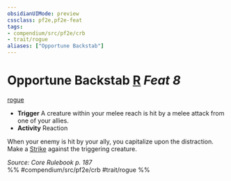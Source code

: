 ```yaml
---
obsidianUIMode: preview
cssclass: pf2e,pf2e-feat
tags:
- compendium/src/pf2e/crb
- trait/rogue
aliases: ["Opportune Backstab"]
---
```

# Opportune Backstab  [R](../../rules/core-rulebook/chapter-9-playing-the-game.md#Actions "Reaction") *Feat 8*  
[rogue](../../rules/traits/rogue.md)  

- **Trigger** A creature within your melee reach is hit by a melee attack from one of your allies.
- **Activity** Reaction

When your enemy is hit by your ally, you capitalize upon the distraction. Make a [Strike](../../rules/actions/strike.md) against the triggering creature.

*Source: Core Rulebook p. 187*  
%% #compendium/src/pf2e/crb #trait/rogue %%